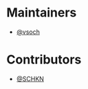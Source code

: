 # Maintainers

 - [@vsoch](https://www.github.com/vsoch)

# Contributors

 - [@SCHKN](https://www.github.com/SCHKN)
